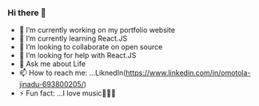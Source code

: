 ### Hi there 👋



- 🔭 I’m currently working on my portfolio website
- 🌱 I’m currently learning React.JS
- 👯 I’m looking to collaborate on open source
- 🤔 I’m looking for help with React.JS
- 💬 Ask me about Life
- 📫 How to reach me: ...LiknedIn(https://www.linkedin.com/in/omotola-jinadu-693800205/)
- ⚡ Fun fact: ...I love music🎸🎸🎸

